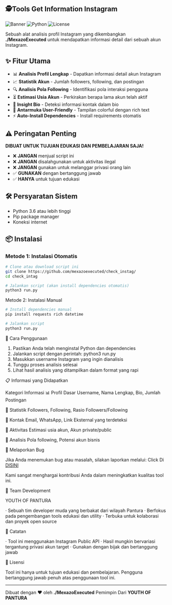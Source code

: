 ## 🕵Tools Get Information Instagram 

![Banner](https://img.shields.io/badge/Instagram-Profile_Analyzer-red) 
![Python](https://img.shields.io/badge/Python-3.6%2B-blue) 
![License](https://img.shields.io/badge/License-Educational%20Use-green)

Sebuah alat analisis profil Instagram yang dikembangkan **./MexazoExecuted** untuk mendapatkan informasi detail dari sebuah akun Instagram.

## ✨ Fitur Utama

- 📊 **Analisis Profil Lengkap** - Dapatkan informasi detail akun Instagram
- 📈 **Statistik Akun** - Jumlah followers, following, dan postingan
- 🔍 **Analisis Pola Following** - Identifikasi pola interaksi pengguna
- ⏳ **Estimasi Usia Akun** - Perkirakan berapa lama akun telah aktif
- 📝 **Insight Bio** - Deteksi informasi kontak dalam bio
- 🎨 **Antarmuka User-Friendly** - Tampilan colorful dengan rich text
- ⚡ **Auto-Install Dependencies** - Install requirements otomatis

## ⚠️ Peringatan Penting

**DIBUAT UNTUK TUJUAN EDUKASI DAN PEMBELAJARAN SAJA!**

- ❌ **JANGAN** menjual script ini
- ❌ **JANGAN** disalahgunakan untuk aktivitas ilegal
- ❌ **JANGAN** gunakan untuk melanggar privasi orang lain
- ✅ **GUNAKAN** dengan bertanggung jawab
- ✅ **HANYA** untuk tujuan edukasi

## 🛠️ Persyaratan Sistem

- Python 3.6 atau lebih tinggi
- Pip package manager
- Koneksi internet

## 📦 Instalasi

### Metode 1: Instalasi Otomatis
```bash
# Clone atau download script ini
git clone https://github.com/mexazoexecuted/check_instag/
cd check_intag

# Jalankan script (akan install dependencies otomatis)
python3 run.py
```

Metode 2: Instalasi Manual

```bash
# Install dependencies manual
pip install requests rich datetime

# Jalankan script
python3 run.py
```

🚀 Cara Penggunaan

1. Pastikan Anda telah menginstal Python dan dependencies
2. Jalankan script dengan perintah: python3 run.py
3. Masukkan username Instagram yang ingin dianalisis
4. Tunggu proses analisis selesai
5. Lihat hasil analisis yang ditampilkan dalam format yang rapi

📋 Informasi yang Didapatkan

Kategori Informasi
📊 Profil Dasar Username, Nama Lengkap, Bio, Jumlah Postingan

👥 Statistik Followers, Following, Rasio Followers/Following

🔗 Kontak Email, WhatsApp, Link Eksternal yang terdeteksi

📅 Aktivitas Estimasi usia akun, Akun private/public

🎯 Analisis Pola following, Potensi akun bisnis

🐛 Melaporkan Bug

Jika Anda menemukan bug atau masalah, silakan laporkan melalui:
Click Di [DISINI](https://t.me/@Abenkkyoy)

Kami sangat menghargai kontribusi Anda dalam meningkatkan kualitas tool ini.

👥 Team Development

YOUTH OF PANTURA

· Sebuah tim developer muda yang berbakat dari wilayah Pantura
· Berfokus pada pengembangan tools edukasi dan utility
· Terbuka untuk kolaborasi dan proyek open source

📝 Catatan

· Tool ini menggunakan Instagram Public API
· Hasil mungkin bervariasi tergantung privasi akun target
· Gunakan dengan bijak dan bertanggung jawab

📄 Lisensi

Tool ini hanya untuk tujuan edukasi dan pembelajaran. Pengguna bertanggung jawab penuh atas penggunaan tool ini.

---

Dibuat dengan ❤️ oleh **./MexazoExecuted** Pemimpin Dari **YOUTH OF PANTURA**

